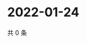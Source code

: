 # 2022-01-24

共 0 条

<!-- BEGIN WEIBO -->
<!-- 最后更新时间 Mon Jan 24 2022 00:19:41 GMT+0800 (China Standard Time) -->

<!-- END WEIBO -->
